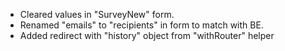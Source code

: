- Cleared values in "SurveyNew" form.
- Renamed "emails" to "recipients" in form to match with BE.
- Added redirect with "history" object from "withRouter" helper
